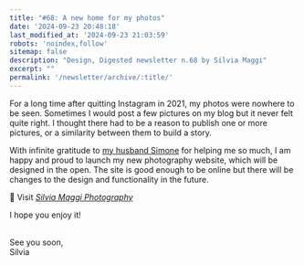 ```yaml
---
title: "#68: A new home for my photos"
date: '2024-09-23 20:48:18'
last_modified_at: '2024-09-23 21:03:59'
robots: 'noindex,follow'
sitemap: false
description: "Design, Digested newsletter n.68 by Silvia Maggi"
excerpt: ""
permalink: '/newsletter/archive/:title/'
---
```

For a long time after quitting Instagram in 2021, my photos were nowhere to be seen. Sometimes I would post a few pictures on my blog but it never felt quite right. I thought there had to be a reason to publish one or more pictures, or a similarity between them to build a story.

With infinite gratitude to [my husband Simone](https://minutestomidnight.co.uk/) for helping me so much, I am happy and proud to launch my new photography website, which will be designed in the open. The site is good enough to be online but there will be changes to the design and functionality in the future.

🔗 Visit [_Silvia Maggi Photography_](https://silviamaggiphotography.com/)

I hope you enjoy it!

<br>
See you soon,<br>
Silvia